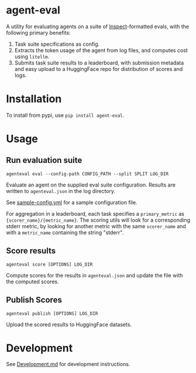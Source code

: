 # agent-eval

A utility for evaluating agents on a suite of [Inspect](https://github.com/UKGovernmentBEIS/inspect_ai)-formatted evals, with the following primary benefits:
1. Task suite specifications as config.
2. Extracts the token usage of the agent from log files, and computes cost using `litellm`.
3. Submits task suite results to a leaderboard, with submission metadata and easy upload to a HuggingFace repo for distribution of scores and logs.

# Installation

To install from pypi, use `pip install agent-eval`.

# Usage

## Run evaluation suite
```shell
agenteval eval --config-path CONFIG_PATH --split SPLIT LOG_DIR
```
Evaluate an agent on the supplied eval suite configuration. Results are written to `agenteval.json` in the log directory. 

See [sample-config.yml](sample-config.yml) for a sample configuration file. 

For aggregation in a leaderboard, each task specifies a `primary_metric` as `{scorer_name}/{metric_name}`. 
The scoring utils will look for a corresponding stderr metric, 
by looking for another metric with the same `scorer_name` and with a `metric_name` containing the string "stderr".

## Score results 
```shell
agenteval score [OPTIONS] LOG_DIR
```
Compute scores for the results in `agenteval.json` and update the file with the computed scores.

## Publish Scores
```shell
agenteval publish [OPTIONS] LOG_DIR
```
Upload the scored results to HuggingFace datasets.

# Development

See [Development.md](Development.md) for development instructions.
